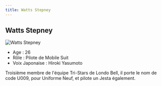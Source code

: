 ```yaml
---
title: Watts Stepney
---
```


Watts Stepney
-------------


![Watts Stepney](/images/stories/saga/unicorn/persos/watts.jpg)
* Age : 26
* Rôle : Pilote de Mobile Suit
* Voix Japonaise : Hiroki Yasumoto

Troisième membre de l'équipe Tri-Stars de Londo Bell, il porte le nom de code U009, pour Uniforme Neuf, et pilote un Jesta également. 
